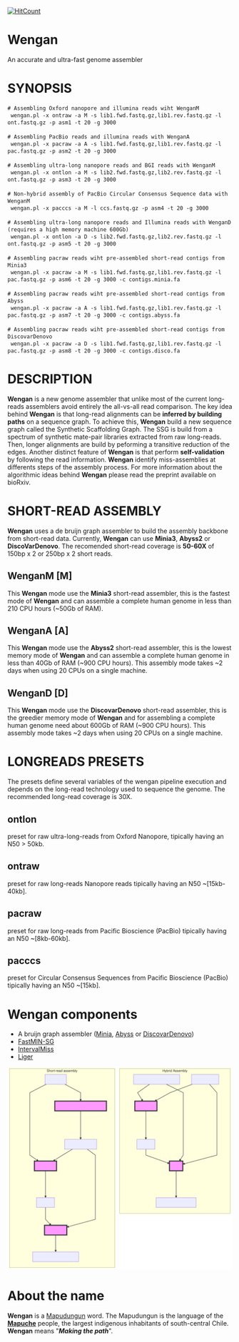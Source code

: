 [![HitCount](http://hits.dwyl.io/adigenova/wengan.svg)](http://hits.dwyl.io/adigenova/wengan)

# Wengan
An accurate and ultra-fast genome assembler

# SYNOPSIS

    # Assembling Oxford nanopore and illumina reads wiht WenganM
     wengan.pl -x ontraw -a M -s lib1.fwd.fastq.gz,lib1.rev.fastq.gz -l ont.fastq.gz -p asm1 -t 20 -g 3000

    # Assembling PacBio reads and illumina reads with WenganA
     wengan.pl -x pacraw -a A -s lib1.fwd.fastq.gz,lib1.rev.fastq.gz -l pac.fastq.gz -p asm2 -t 20 -g 3000

    # Assembling ultra-long nanopore reads and BGI reads with WenganM
     wengan.pl -x ontlon -a M -s lib2.fwd.fastq.gz,lib2.rev.fastq.gz -l ont.fastq.gz -p asm3 -t 20 -g 3000

    # Non-hybrid assembly of PacBio Circular Consensus Sequence data with WenganM
     wengan.pl -x pacccs -a M -l ccs.fastq.gz -p asm4 -t 20 -g 3000

    # Assembling ultra-long nanopore reads and Illumina reads with WenganD (requires a high memory machine 600Gb)
     wengan.pl -x ontlon -a D -s lib2.fwd.fastq.gz,lib2.rev.fastq.gz -l ont.fastq.gz -p asm5 -t 20 -g 3000

    # Assembling pacraw reads wiht pre-assembled short-read contigs from Minia3
     wengan.pl -x pacraw -a M -s lib1.fwd.fastq.gz,lib1.rev.fastq.gz -l pac.fastq.gz -p asm6 -t 20 -g 3000 -c contigs.minia.fa

    # Assembling pacraw reads wiht pre-assembled short-read contigs from Abyss
     wengan.pl -x pacraw -a A -s lib1.fwd.fastq.gz,lib1.rev.fastq.gz -l pac.fastq.gz -p asm7 -t 20 -g 3000 -c contigs.abyss.fa

    # Assembling pacraw reads wiht pre-assembled short-read contigs from DiscovarDenovo
     wengan.pl -x pacraw -a D -s lib1.fwd.fastq.gz,lib1.rev.fastq.gz -l pac.fastq.gz -p asm8 -t 20 -g 3000 -c contigs.disco.fa

# DESCRIPTION

**Wengan** is a new genome assembler that unlike most of the current long-reads assemblers avoid entirely the all-vs-all read comparison.
The key idea behind **Wengan** is that long-read alignments can be **inferred by building paths** on a sequence graph. To achieve this, **Wengan** build a new sequence graph called the Synthetic Scaffolding Graph. The SSG is build from a spectrum of synthetic mate-pair libraries extracted from raw long-reads. Then, longer alignments are build by peforming a transitive reduction of the edges.
Another distinct feature of **Wengan** is that perform **self-validation** by following the read information. **Wengan** identify miss-assemblies at differents steps of the assembly process. For more information about the algorithmic ideas behind **Wengan** please read the preprint available on bioRxiv.

# SHORT-READ ASSEMBLY

**Wengan** uses a de bruijn graph assembler to build the assembly backbone from short-read data.
Currently, **Wengan** can use **Minia3**, **Abyss2** or **DiscoVarDenovo**.  The recomended short-read coverage
is **50-60X** of 150bp x 2 or 250bp x 2 short reads.

## WenganM \[M\]

This **Wengan** mode use the **Minia3** short-read assembler, this is the fastest mode of **Wengan** and can assemble a complete human genome
in less than 210 CPU hours (~50Gb of RAM).

## WenganA \[A\]

This **Wengan** mode use the **Abyss2** short-read assembler, this is the lowest memory mode of **Wengan** and can assemble a complete human genome
in less than 40Gb of RAM (~900 CPU hours). This assembly mode takes  ~2 days when using 20 CPUs on a single machine.

## WenganD \[D\]

This **Wengan** mode use the **DiscovarDenovo** short-read assembler, this is the greedier memory mode of **Wengan** and for assembling a complete human genome need about 600Gb of RAM (~900 CPU hours).
This assembly mode takes ~2 days when using 20 CPUs on a single machine.

# LONGREADS PRESETS

The presets define several variables of the wengan pipeline execution and depends on the long-read technology used to sequence the genome.
The recommended long-read coverage is 30X.

## ontlon

preset for raw ultra-long-reads from Oxford Nanopore, tipically having an  N50 > 50kb.

## ontraw

preset for raw long-reads Nanopore reads tipically having an  N50 ~\[15kb-40kb\].

## pacraw

preset for raw long-reads from Pacific Bioscience (PacBio) tipically having an  N50 ~\[8kb-60kb\].

## pacccs

preset for Circular Consensus Sequences from Pacific Bioscience (PacBio) tipically having an  N50 ~\[15kb\].

# Wengan components
+ A bruijn graph assembler ([Minia](https://github.com/GATB/minia), [Abyss](https://github.com/bcgsc/abyss) or [DiscovarDenovo](https://software.broadinstitute.org/software/discovar/blog/))
+ [FastMIN-SG](https://github.com/adigenova/fastmin-sg)
+ [IntervalMiss](https://github.com/adigenova/intervalmiss)
+ [Liger](https://github.com/adigenova/liger)

<img src="./wengan-diagram.svg">

# About the name
**Wengan** is a [Mapudungun](https://en.wikipedia.org/wiki/Mapuche_language) word. The Mapudungun is the language of the [**Mapuche**](https://en.wikipedia.org/wiki/Mapuche) people, the largest indigenous inhabitants of south-central Chile. **Wengan** means "***Making the path***".

